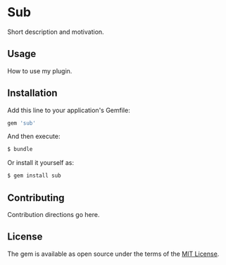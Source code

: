 # Sub
Short description and motivation.

## Usage
How to use my plugin.

## Installation
Add this line to your application's Gemfile:

```ruby
gem 'sub'
```

And then execute:
```bash
$ bundle
```

Or install it yourself as:
```bash
$ gem install sub
```

## Contributing
Contribution directions go here.

## License
The gem is available as open source under the terms of the [MIT License](http://opensource.org/licenses/MIT).
